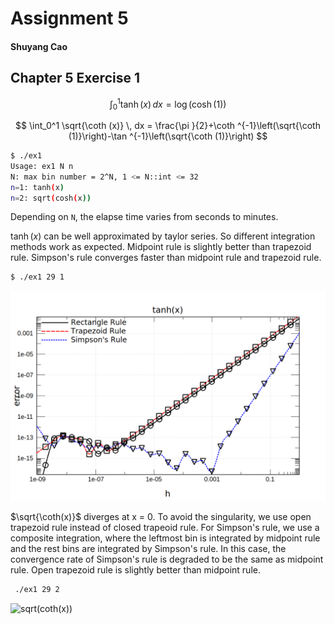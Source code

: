 # Assignment 5

#### Shuyang Cao

## Chapter 5 Exercise 1

$$
\int_0^1 \tanh (x) \, dx = \log (\cosh (1))
$$

$$
\int_0^1 \sqrt{\coth (x)} \, dx = \frac{\pi }{2}+\coth ^{-1}\left(\sqrt{\coth (1)}\right)-\tan ^{-1}\left(\sqrt{\coth (1)}\right)
$$



```bash
$ ./ex1 
Usage: ex1 N n
N: max bin number = 2^N, 1 <= N::int <= 32
n=1: tanh(x)
n=2: sqrt(cosh(x))
```

Depending on ```N```, the elapse time varies from seconds to minutes.

$\tanh (x)$ can be well approximated by taylor series. So different integration methods work as expected. Midpoint rule is slightly better than trapezoid rule. Simpson's rule converges faster than midpoint rule and trapezoid rule.

```bash
$ ./ex1 29 1
```

![tanh(x)](CH5/EX1/tanh(x).png)

$\sqrt{\coth(x)}$ diverges at x = 0. To avoid the singularity, we use open trapezoid rule instead of closed trapeoid rule. For Simpson's rule, we use a composite integration, where the leftmost bin is integrated by midpoint rule and the rest bins are integrated by Simpson's rule. In this case, the convergence rate of Simpson's rule is degraded to be the same as midpoint rule. Open trapezoid rule is slightly better than midpoint rule.

```bash
 ./ex1 29 2
```

![sqrt(coth(x))](CH5/EX1/sqrt(coth(x)).png)